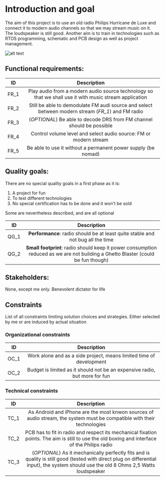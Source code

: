 # Introduction and goal

The aim of this project is to use an old radio Philips Hurricane de Luxe and connect it to modern audio channels so that we may stream music on it. The loudspeaker is still good. Another aim is to train in technologies such as RTOS programming, schematic and PCB design as well as project management.

![alt text](../06_Doc/pictures/radio_originalpicture.png.png "Philips 50IC360")

## Functional requirements:

|ID|Description|
|:-:|:-:|
| FR_1 | Play audio from a modern audio source technology so that we shall use it with music stream application |
| FR_2 | Still be able to demodulate FM audi source and select between modern stream (*FR_1*) and FM radio |
| FR_3 | (*OPTIONAL*) Be able to decode DRS from FM channel should be possible |
| FR_4 | Control volume level and select audio source: FM or modern stream |
| FR_5 | Be able to use it without a permanent power supply (be nomad) |


## Quality goals:

There are no special quality goals in a first phase as it is:  
1) A project for fun
2) To test different technologies
3) No special certification has to be done and it won't be sold

Some are nevertheless described, and are all optional

|ID|Description|
|:-:|:-:|
|QG_1| **Performance**: radio should be at least quite stable and not bug all the time |
|QG_2| **Small footprint**: radio should keep it power consumption reduced as we are not building a Ghetto Blaster (could be fun though) |

## Stakeholders:

None, except me only. Benevolent dictator for life


## Constraints

List of all constraints limiting solution choices and strategies. Either selected by me or are induced by actual situation

### Organizational constraints
|ID|Description|
|:-:|:-:|
|OC_1| Work alone and as a side project, means limited time of development|
|OC_2| Budget is limited as it should not be an expensive radio, but more for fun|

### Technical constraints
|ID|Description|
|:-:|:-:|
|TC_1| As Android and iPhone are the most knwon sources of audio stream, the system must be compatible with their technologies |
|TC_2| PCB has to fit in radio and respect its mechanical fixation points. The aim is still to use the old boxing and interface of the Philips radio |
|TC_3| (*OPTIONAL*) As it mechanically perfectly fits and is quality is still good (tested with direct plug on differential input), the system should use the old 8 Ohms 2,5 Watts loudspeaker |



